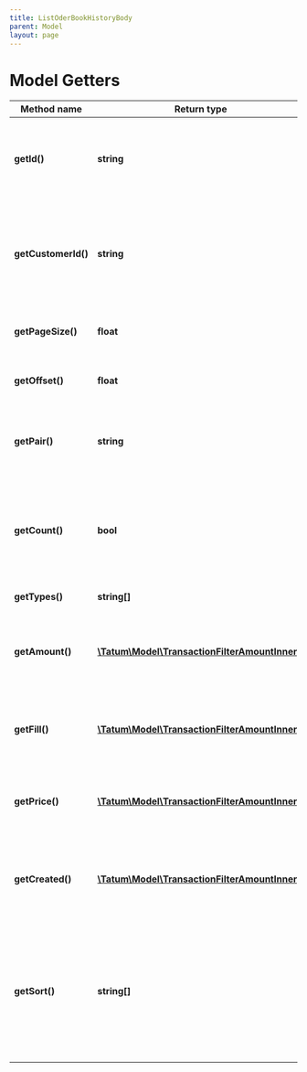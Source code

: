 ```yaml
---
title: ListOderBookHistoryBody
parent: Model
layout: page
---
```


# Model Getters

Method name | Return type | Description | Notes
------------ | ------------- | ------------- | -------------
**getId()** | **string** | Account ID. If present, only closed trades for given account will be present. | [optional]
**getCustomerId()** | **string** | Customer ID. If present, only closed trades for given customer will be present. | [optional]
**getPageSize()** | **float** | Max number of items per page is 50. |
**getOffset()** | **float** | Offset to obtain next page of the data. | [optional]
**getPair()** | **string** | Trade pair. If present, list historical trades for that pair. | [optional]
**getCount()** | **bool** | Get the total trade pair count based on the filter. Either count or pageSize is accepted. | [optional]
**getTypes()** | **string[]** | Trade types. | [optional]
**getAmount()** | [**\Tatum\Model\TransactionFilterAmountInner[]**](../TransactionFilterAmountInner) | Amount of the trade. AND is used between filter options. | [optional]
**getFill()** | [**\Tatum\Model\TransactionFilterAmountInner[]**](../TransactionFilterAmountInner) | Fill of the trade. AND is used between filter options. | [optional]
**getPrice()** | [**\Tatum\Model\TransactionFilterAmountInner[]**](../TransactionFilterAmountInner) | Price of the trade. AND is used between filter options. | [optional]
**getCreated()** | [**\Tatum\Model\TransactionFilterAmountInner[]**](../TransactionFilterAmountInner) | Created date of the trade. AND is used between filter options. | [optional]
**getSort()** | **string[]** | Sorts the result by selected property. The priority of the items is determined by order of the sort properties in array. | [optional]


